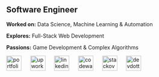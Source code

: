 ## **Software Engineer**
**Worked on:** Data Science, Machine Learning & Automation

**Explores:** Full-Stack Web Development

**Passions:** Game Development & Complex Algorithms

[<img src='https://cdn.simpleicons.org/icloud' alt='portfolio' height='40'>](https://castilloglenn.github.io/)&nbsp;&nbsp;&nbsp;&nbsp;&nbsp;&nbsp;[<img src='https://cdn.simpleicons.org/upwork' alt='upwork' height='40'>](https://www.upwork.com/freelancers/~0134c73d8fad9c2581)&nbsp;&nbsp;&nbsp;&nbsp;&nbsp;&nbsp;[<img src='https://cdn.simpleicons.org/linkedin' alt='linkedin' height='40'>](https://www.linkedin.com/in/allen-glenn-castillo/)&nbsp;&nbsp;&nbsp;&nbsp;&nbsp;&nbsp;[<img src='https://cdn.simpleicons.org/codewars' alt='codewars' height='40'>](https://www.codewars.com/users/castilloglenn)&nbsp;&nbsp;&nbsp;&nbsp;&nbsp;&nbsp;[<img src='https://cdn.simpleicons.org/stackoverflow' alt='stackoverflow' height='40'>](https://stackoverflow.com/users/12091931/glenn)&nbsp;&nbsp;&nbsp;&nbsp;&nbsp;&nbsp;[<img src='https://cdn.simpleicons.org/devdotto/black/white' alt='devdotto' height='40'>](https://dev.to/castilloglenn)     
